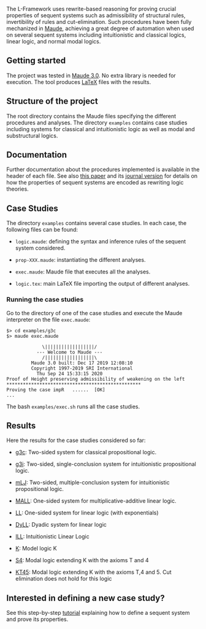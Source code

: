 
The L-Framework uses rewrite-based reasoning for proving crucial properties of
sequent systems such as admissibility of structural rules, invertibility of
rules and cut-elimination. Such procedures have been fully mechanized in
[Maude](http://maude.cs.illinois.edu/w/index.php/The_Maude_System), achieving a
great degree of automation when used on several sequent systems including
intuitionistic and classical logics, linear logic, and normal modal logics. 

## Getting started

The project was tested in [Maude
3.0](http://maude.cs.illinois.edu/w/index.php/Maude_download_and_installation).
No extra library is needed for execution. The tool produces
[LaTeX](https://en.wikipedia.org/wiki/LaTeX) files with the results. 

## Structure of the project

The root directory contains the Maude files specifying the different procedures
and analyses. The directory `examples` contains case studies including systems
for classical and intuitionistic logic as well as modal and
substructural logics. 


## Documentation

Further documentation about the procedures implemented is available in the
header of each file.  See also [this
paper](https://link.springer.com/chapter/10.1007/978-3-319-99840-4_7) and 
its [journal version](https://www.sciencedirect.com/science/article/pii/S2352220822000803) 
for details on how the properties of sequent systems are encoded as rewriting logic
theories. 

## Case Studies

The directory `examples` contains several case studies. In each case, the
following files can be found:

- `logic.maude`: defining the syntax and inference rules of the sequent system
  considered.

- `prop-XXX.maude`: instantiating the different analyses. 

- `exec.maude`: Maude file that executes all the analyses. 

- `logic.tex`: main LaTeX file importing the output of different analyses. 

### Running the case studies

Go to the directory of one of the case studies and execute the Maude
interpreter on the file `exec.maude`:

```
$> cd examples/g3c
$> maude exec.maude

		     \||||||||||||||||||/
		   --- Welcome to Maude ---
		     /||||||||||||||||||\
	     Maude 3.0 built: Dec 17 2019 12:08:10
	     Copyright 1997-2019 SRI International
		   Thu Sep 24 15:33:15 2020
Proof of Height preserving admissibility of weakening on the left
*************************************************
Proving the case impR	......	[OK]
...
```

The bash `examples/exec.sh` runs all the case studies. 

## Results

Here the results for the case studies considered so far:

- [g3c](g3c.pdf): Two-sided system for classical propositional logic.

- [g3i](g3i.pdf): Two-sided, single-conclusion system for intuitionistic propositional
  logic.

- [mLJ](mLJ.pdf): Two-sided, multiple-conclusion system for intuitionistic
  propositional logic.

- [MALL](MALL.pdf): One-sided system for multiplicative-additive linear logic.

- [LL](LL.pdf): One-sided system for linear logic (with exponentials)

- [DyLL](DyLL.pdf): Dyadic system for linear logic

- [ILL](ILL.pdf): Intuitionistic Linear Logic

- [K](K.pdf): Model logic K

- [S4](S4.pdf): Modal logic extending K with the axioms T and 4

- [KT45](KT45.pdf): Modal logic extending K with the axioms T,4 and 5. Cut
  elimination does not hold for this logic

## Interested in defining a new case study?

See this step-by-step [tutorial](tutorial.md) explaining how to define a
sequent system and prove its properties. 
